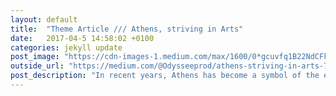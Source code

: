 ```yaml
---
layout: default
title:  "Theme Article /// Athens, striving in Arts"
date:   2017-04-5 14:58:02 +0100
categories: jekyll update
post_image: "https://cdn-images-1.medium.com/max/1600/0*gcuvfq1B22NdCFk7."
outside_url: "https://medium.com/@Odysseeprod/athens-striving-in-arts-787b40f6896b"
post_description: "In recent years, Athens has become a symbol of the economic and migratory crisis in Europe. Bleed since 2009 by the remedies of the Eurogroup, the European Central Bank and the IMF, the country is in an untenable situation, close to a new default of payment."
---
```


